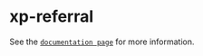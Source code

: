 # xp-referral

See the [`documentation page`](http://expandjs.com/elements/xp-referral) for more information.